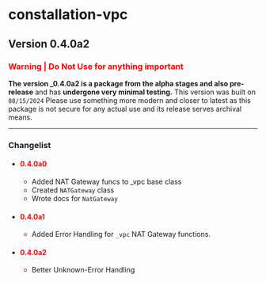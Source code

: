 # constallation-vpc
## Version 0.4.0a2
### **<span style="color:red;">Warning | Do Not Use for anything important</span>**
**The version _0.4.0a2 is a package from the alpha stages and also pre-release** and has **undergone very minimal testing.** This version was built on `08/15/2024` Please use something more modern and closer to latest as this package is not secure for any actual use and its release serves archival means. 

***
### Changelist
- #### **<span style="color:red;">0.4.0a0</span>**
  - Added NAT Gateway funcs to _vpc base class
  - Created `NATGateway` class
  - Wrote docs for `NatGateway`
- #### **<span style="color:red;">0.4.0a1</span>**
  - Added Error Handling for `_vpc` NAT Gateway functions. 
- #### **<span style="color:red;">0.4.0a2</span>**
  - Better Unknown-Error Handling